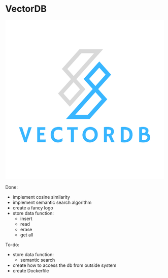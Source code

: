 # VectorDB

![](assets/logo.png)

Done:
- implement cosine similarity
- implement semantic search algorithm
- create a fancy logo
- store data function:
    - insert
    - read
    - erase
    - get all

To-do:
- store data function:
    - semantic search
- create how to access the db from outside system
- create Dockerfile